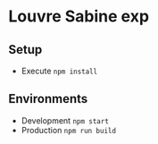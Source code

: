 # Louvre Sabine exp

## Setup

* Execute `npm install`

## Environments

* Development `npm start`
* Production `npm run build`
